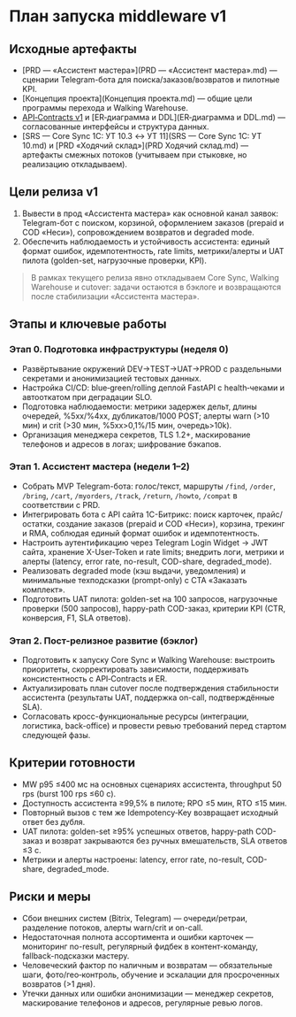 # План запуска middleware v1

## Исходные артефакты
- [PRD — «Ассистент мастера»](PRD — «Ассистент мастера».md) — сценарии Telegram-бота для поиска/заказов/возвратов и пилотные KPI.
- [Концепция проекта](Концепция проекта.md) — общие цели программы перехода и Walking Warehouse.
- [API‑Contracts v1](API‑Contracts.md) и [ER‑диаграмма и DDL](ER‑диаграмма и DDL.md) — согласованные интерфейсы и структура данных.
- [SRS — Core Sync 1С: УТ 10.3 ↔ УТ 11](SRS — Core Sync 1С: УТ 10.md) и [PRD «Ходячий склад»](PRD Ходячий склад.md) — артефакты смежных потоков (учитываем при стыковке, но реализацию откладываем).

## Цели релиза v1
1. Вывести в прод «Ассистента мастера» как основной канал заявок: Telegram-бот с поиском, корзиной, оформлением заказов (prepaid и COD «Неси»), сопровождением возвратов и degraded mode.
2. Обеспечить наблюдаемость и устойчивость ассистента: единый формат ошибок, идемпотентность, rate limits, метрики/алерты и UAT пилота (golden-set, нагрузочные проверки, KPI).

> В рамках текущего релиза явно откладываем Core Sync, Walking Warehouse и cutover: задачи остаются в бэклоге и возвращаются после стабилизации «Ассистента мастера».

## Этапы и ключевые работы
### Этап 0. Подготовка инфраструктуры (неделя 0)
- Развёртывание окружений DEV→TEST→UAT→PROD с раздельными секретами и анонимизацией тестовых данных.
- Настройка CI/CD: blue‑green/rolling деплой FastAPI с health‑чеками и автооткатом при деградации SLO.
- Подготовка наблюдаемости: метрики задержек дельт, длины очередей, %5xx/%4xx, дубликатов/1000 POST; алерты warn (>10 мин) и crit (>30 мин, %5xx>0,1%/15 мин, очередь>10k).
- Организация менеджера секретов, TLS 1.2+, маскирование телефонов и адресов в логах; шифрование бэкапов.

### Этап 1. Ассистент мастера (недели 1–2)
- Собрать MVP Telegram-бота: голос/текст, маршруты `/find`, `/order`, `/bring`, `/cart`, `/myorders`, `/track`, `/return`, `/howto`, `/compat` в соответствии с PRD.
- Интегрировать бота с API сайта 1С-Битрикс: поиск карточек, прайс/остатки, создание заказов (prepaid и COD «Неси»), корзина, трекинг и RMA, соблюдая единый формат ошибок и идемпотентность.
- Настроить аутентификацию через Telegram Login Widget → JWT сайта, хранение X-User-Token и rate limits; внедрить логи, метрики и алерты (latency, error rate, no-result, COD-share, degraded_mode).
- Реализовать degraded mode (кэш выдачи, уведомления) и минимальные техподсказки (prompt-only) с CTA «Заказать комплект».
- Подготовить UAT пилота: golden-set на 100 запросов, нагрузочные проверки (500 запросов), happy-path COD-заказ, критерии KPI (CTR, конверсия, F1, SLA ответов).

### Этап 2. Пост-релизное развитие (бэклог)
- Подготовить к запуску Core Sync и Walking Warehouse: выстроить приоритеты, скорректировать зависимости, поддерживать консистентность с API‑Contracts и ER.
- Актуализировать план cutover после подтверждения стабильности ассистента (результаты UAT, поддержка on-call, подтверждённые SLA).
- Согласовать кросс-функциональные ресурсы (интеграции, логистика, back-office) и провести ревью требований перед стартом следующей фазы.

## Критерии готовности
- MW p95 ≤400 мс на основных сценариях ассистента, throughput 50 rps (burst 100 rps ≤60 с).
- Доступность ассистента ≥99,5% в пилоте; RPO ≤5 мин, RTO ≤15 мин.
- Повторный вызов с тем же Idempotency‑Key возвращает исходный ответ без дубля.
- UAT пилота: golden-set ≥95% успешных ответов, happy-path COD-заказ и возврат закрываются без ручных вмешательств, SLA ответов ≤3 с.
- Метрики и алерты настроены: latency, error rate, no-result, COD-share, degraded_mode.

## Риски и меры
- Сбои внешних систем (Bitrix, Telegram) — очереди/ретраи, разделение потоков, алерты warn/crit и on-call.
- Недостаточная полнота ассортимента и ошибки карточек — мониторинг no-result, регулярный фидбек в контент-команду, fallback-подсказки мастеру.
- Человеческий фактор по наличным и возвратам — обязательные шаги, фото/гео‑контроль, обучение и эскалации для просроченных возвратов (>1 дня).
- Утечки данных или ошибки анонимизации — менеджер секретов, маскирование телефонов и адресов, регулярные ревью логов.
